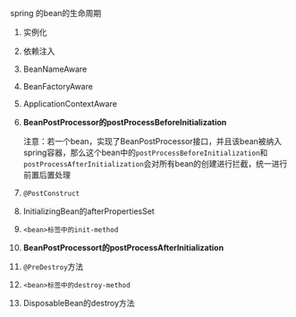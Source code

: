 spring 的bean的生命周期

1. 实例化

2. 依赖注入

3. BeanNameAware

4. BeanFactoryAware

5. ApplicationContextAware

6. **BeanPostProcessor的postProcessBeforeInitialization**

   注意：若一个bean，实现了BeanPostProcessor接口，并且该bean被纳入spring容器，那么这个bean中的`postProcessBeforeInitialization`和`postProcessAfterInitialization`会对所有bean的创建进行拦截，统一进行前置后置处理

7. `@PostConstruct`
8. InitializingBean的afterPropertiesSet

9. `<bean>标签中的init-method` 

10. **BeanPostProcessort的postProcessAfterInitialization**

11. `@PreDestroy`方法
12. `<bean>标签中的destroy-method`
13. DisposableBean的destroy方法
